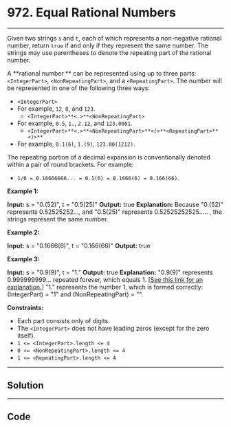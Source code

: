 # 972. Equal Rational Numbers

---

Given two strings `s` and `t`, each of which represents a non-negative rational number, return `true` if and only if they represent the same number. The strings may use parentheses to denote the repeating part of the rational number.

A **rational number ** can be represented using up to three parts: `<IntegerPart>`, `<NonRepeatingPart>`, and a `<RepeatingPart>`. The number will be represented in one of the following three ways:

  * `<IntegerPart>`
* For example, `12`, `0`, and `123`.
  * `<IntegerPart>**<.>**<NonRepeatingPart>`
* For example, `0.5`, `1.`, `2.12`, and `123.0001`.
  * `<IntegerPart>**<.>**<NonRepeatingPart>**<(>**<RepeatingPart>**<)>**`
* For example, `0.1(6)`, `1.(9)`, `123.00(1212)`.



The repeating portion of a decimal expansion is conventionally denoted within a pair of round brackets. For example:

  * `1/6 = 0.16666666... = 0.1(6) = 0.1666(6) = 0.166(66)`.



 

**Example 1:**


**Input:** s = "0.(52)", t = "0.5(25)"
**Output:** true
**Explanation:** Because "0.(52)" represents 0.52525252..., and "0.5(25)" represents 0.52525252525..... , the strings represent the same number.


**Example 2:**


**Input:** s = "0.1666(6)", t = "0.166(66)"
**Output:** true


**Example 3:**


**Input:** s = "0.9(9)", t = "1."
**Output:** true
**Explanation:** "0.9(9)" represents 0.999999999... repeated forever, which equals 1.  [[See this link for an explanation.](https://en.wikipedia.org/wiki/0.999...)]
"1." represents the number 1, which is formed correctly: (IntegerPart) = "1" and (NonRepeatingPart) = "".


 

**Constraints:**

  * Each part consists only of digits.
  * The `<IntegerPart>` does not have leading zeros (except for the zero itself).
  * `1 <= <IntegerPart>.length <= 4`
  * `0 <= <NonRepeatingPart>.length <= 4`
  * `1 <= <RepeatingPart>.length <= 4`

---

## Solution



---

## Code
```python


```